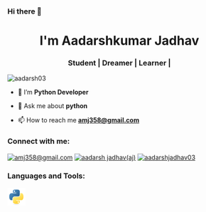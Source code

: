 ### Hi there 👋
<h1 align="center">I'm Aadarshkumar Jadhav</h1>
<h3 align="center">Student | Dreamer | Learner |</h3>

<p align="left"> <img src="https://komarev.com/ghpvc/?username=aadarsh03&label=Profile%20views&color=0e75b6&style=flat" alt="aadarsh03" /> </p>

- 🌱 I’m **Python Developer**

- 💬 Ask me about **python**

- 📫 How to reach me **amj358@gmail.com**

<h3 align="left">Connect with me:</h3>
<p align="left">
<a href="https://linkedin.com/in/amj358@gmail.com" target="blank"><img align="center" src="https://cdn.jsdelivr.net/npm/simple-icons@3.0.1/icons/linkedin.svg" alt="amj358@gmail.com" height="30" width="40" /></a>
<a href="https://fb.com/aadarsh jadhav(aj)" target="blank"><img align="center" src="https://cdn.jsdelivr.net/npm/simple-icons@3.0.1/icons/facebook.svg" alt="aadarsh jadhav(aj)" height="30" width="40" /></a>
<a href="https://instagram.com/aadarshjadhav03" target="blank"><img align="center" src="https://cdn.jsdelivr.net/npm/simple-icons@3.0.1/icons/instagram.svg" alt="aadarshjadhav03" height="30" width="40" /></a>
</p>

<h3 align="left">Languages and Tools:</h3>
<p align="left"> <a href="https://www.python.org" target="_blank"> <img src="https://raw.githubusercontent.com/devicons/devicon/master/icons/python/python-original.svg" alt="python" width="40" height="40"/> </a> </p>
